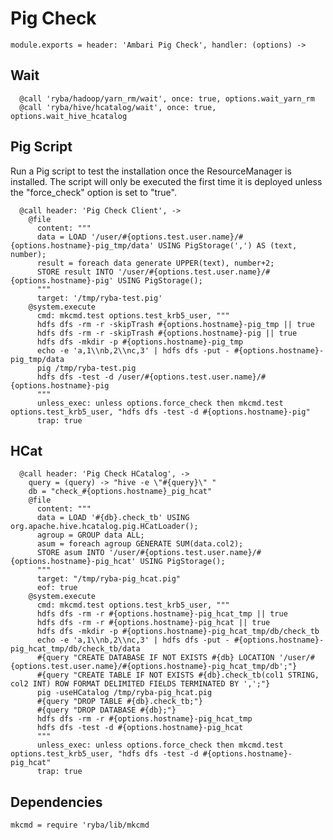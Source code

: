 
# Pig Check

    module.exports = header: 'Ambari Pig Check', handler: (options) ->

## Wait

      @call 'ryba/hadoop/yarn_rm/wait', once: true, options.wait_yarn_rm
      @call 'ryba/hive/hcatalog/wait', once: true, options.wait_hive_hcatalog

## Pig Script

Run a Pig script to test the installation once the ResourceManager is
installed. The script will only be executed the first time it is deployed
unless the "force_check" option is set to "true".

      @call header: 'Pig Check Client', ->
        @file
          content: """
          data = LOAD '/user/#{options.test.user.name}/#{options.hostname}-pig_tmp/data' USING PigStorage(',') AS (text, number);
          result = foreach data generate UPPER(text), number+2;
          STORE result INTO '/user/#{options.test.user.name}/#{options.hostname}-pig' USING PigStorage();
          """
          target: '/tmp/ryba-test.pig'
        @system.execute
          cmd: mkcmd.test options.test_krb5_user, """
          hdfs dfs -rm -r -skipTrash #{options.hostname}-pig_tmp || true
          hdfs dfs -rm -r -skipTrash #{options.hostname}-pig || true
          hdfs dfs -mkdir -p #{options.hostname}-pig_tmp
          echo -e 'a,1\\nb,2\\nc,3' | hdfs dfs -put - #{options.hostname}-pig_tmp/data
          pig /tmp/ryba-test.pig
          hdfs dfs -test -d /user/#{options.test.user.name}/#{options.hostname}-pig
          """
          unless_exec: unless options.force_check then mkcmd.test options.test_krb5_user, "hdfs dfs -test -d #{options.hostname}-pig"
          trap: true

## HCat

      @call header: 'Pig Check HCatalog', ->
        query = (query) -> "hive -e \"#{query}\" "
        db = "check_#{options.hostname}_pig_hcat"
        @file
          content: """
          data = LOAD '#{db}.check_tb' USING org.apache.hive.hcatalog.pig.HCatLoader();
          agroup = GROUP data ALL;
          asum = foreach agroup GENERATE SUM(data.col2);
          STORE asum INTO '/user/#{options.test.user.name}/#{options.hostname}-pig_hcat' USING PigStorage();
          """
          target: "/tmp/ryba-pig_hcat.pig"
          eof: true
        @system.execute
          cmd: mkcmd.test options.test_krb5_user, """
          hdfs dfs -rm -r #{options.hostname}-pig_hcat_tmp || true
          hdfs dfs -rm -r #{options.hostname}-pig_hcat || true
          hdfs dfs -mkdir -p #{options.hostname}-pig_hcat_tmp/db/check_tb
          echo -e 'a,1\\nb,2\\nc,3' | hdfs dfs -put - #{options.hostname}-pig_hcat_tmp/db/check_tb/data
          #{query "CREATE DATABASE IF NOT EXISTS #{db} LOCATION '/user/#{options.test.user.name}/#{options.hostname}-pig_hcat_tmp/db';"}
          #{query "CREATE TABLE IF NOT EXISTS #{db}.check_tb(col1 STRING, col2 INT) ROW FORMAT DELIMITED FIELDS TERMINATED BY ',';"}
          pig -useHCatalog /tmp/ryba-pig_hcat.pig
          #{query "DROP TABLE #{db}.check_tb;"}
          #{query "DROP DATABASE #{db};"}
          hdfs dfs -rm -r #{options.hostname}-pig_hcat_tmp
          hdfs dfs -test -d #{options.hostname}-pig_hcat
          """
          unless_exec: unless options.force_check then mkcmd.test options.test_krb5_user, "hdfs dfs -test -d #{options.hostname}-pig_hcat"
          trap: true

## Dependencies

    mkcmd = require 'ryba/lib/mkcmd

